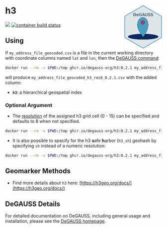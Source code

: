 # h3 <a href='https://degauss.org'><img src='https://github.com/degauss-org/degauss_hex_logo/raw/main/PNG/degauss_hex.png' align='right' height='138.5' /></a>

[![](https://img.shields.io/github/v/release/degauss-org/h3?color=469FC2&label=version&sort=semver)](https://github.com/degauss-org/h3/releases)
[![container build status](https://github.com/degauss-org/h3/workflows/build-deploy-release/badge.svg)](https://github.com/degauss-org/h3/actions/workflows/build-deploy-release.yaml)

## Using

If `my_address_file_geocoded.csv` is a file in the current working directory with coordinate columns named `lat` and `lon`, then the [DeGAUSS command](https://degauss.org/using_degauss.html#DeGAUSS_Commands):

```sh
docker run --rm -v $PWD:/tmp ghcr.io/degauss-org/h3:0.2.1 my_address_file_geocoded.csv
```

will produce `my_address_file_geocoded_h3_res8_0.2.1.csv` with the added column:

- **`h3`**: a hierarchical geospatial index

### Optional Argument

- The [resolution](https://h3geo.org/docs/core-library/restable) of the assigned h3 grid cell (0 - 15) can be specified and defaults to 8 when not specified.

```sh
docker run --rm -v $PWD:/tmp ghcr.io/degauss-org/h3:0.2.1 my_address_file_geocoded.csv 7
```

- It is also possible to specify for the h3 **s**afe **h**arbor (`h3_sh`) geohash by specifying `sh` instead of a numeric resolution:

```sh
docker run --rm -v $PWD:/tmp ghcr.io/degauss-org/h3:0.2.1 my_address_file_geocoded.csv sh
```

## Geomarker Methods

- Find more details about `h3` here: [https://h3geo.org/docs/](https://h3geo.org/docs/)

## DeGAUSS Details

For detailed documentation on DeGAUSS, including general usage and installation, please see the [DeGAUSS homepage](https://degauss.org).
